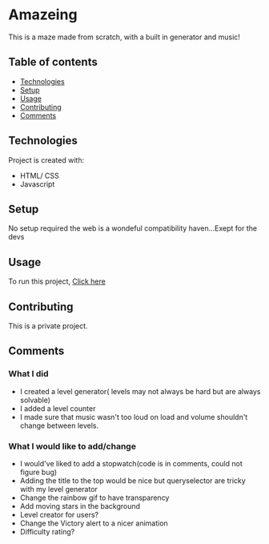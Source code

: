 # Amazeing


This is a maze made from scratch, with a built in generator and music!

## Table of contents
  - [Technologies](#technologies)
  - [Setup](#setup)
  - [Usage](#usage)
  - [Contributing](#contributing)
  - [Comments](#comments)

	
## Technologies
Project is created with:
* HTML/ CSS
* Javascript
	
## Setup
No setup required the web is a wondeful compatibility haven...Exept for the devs

## Usage

To run this project, [Click here](https://daniel-makram.github.io/amazing/) 


## Contributing
This is a private project.

## Comments
### What I did
- I created a level generator( levels may not always be hard but are always solvable)
- I added a level counter
- I made sure that music wasn't too loud on load and volume shouldn't change between levels.

### What I would like to add/change
- I would've liked to add a stopwatch(code is in comments, could not figure bug)
- Adding the title to the top would be nice but queryselector are tricky with my level generator
- Change the rainbow gif to have transparency
- Add moving stars in the background
- Level creator for users?
- Change the Victory alert to a nicer animation
- Difficulty rating?



